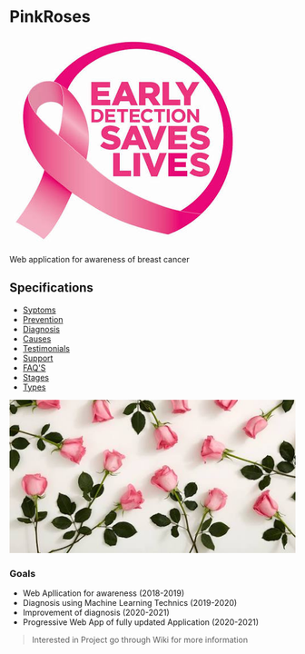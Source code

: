 # PinkRoses

![Breast Cancer](images/images.jpeg)

Web application for awareness of breast cancer


## Specifications

* [Syptoms](https://github.com/Saichethan/PinkRoses/blob/master/wiki/Syptoms.md)
* [Prevention](https://github.com/Saichethan/PinkRoses/blob/master/wiki/Prevention.md)
* [Diagnosis](https://github.com/Saichethan/PinkRoses/blob/master/wiki/Diagnosis.md)
* [Causes](https://github.com/Saichethan/PinkRoses/blob/master/wiki/Causes.md)
* [Testimonials](https://github.com/Saichethan/PinkRoses/wiki/Testimonials)
* [Support](https://github.com/Saichethan/PinkRoses/wiki/Support)
* [FAQ'S](https://github.com/Saichethan/PinkRoses/wiki/FAQ'S)
* [Stages](https://github.com/Saichethan/PinkRoses/blob/master/wiki/Stages.md)
* [Types](https://github.com/Saichethan/PinkRoses/blob/master/wiki/Types.md)

![Pink Roses](images/roses.jpeg)
### Goals

* Web Apllication for awareness (2018-2019)
* Diagnosis using Machine Learning Technics (2019-2020)
* Improvement of diagnosis (2020-2021)
* Progressive Web App of fully updated Application (2020-2021)


> Interested in Project go through Wiki for more information
